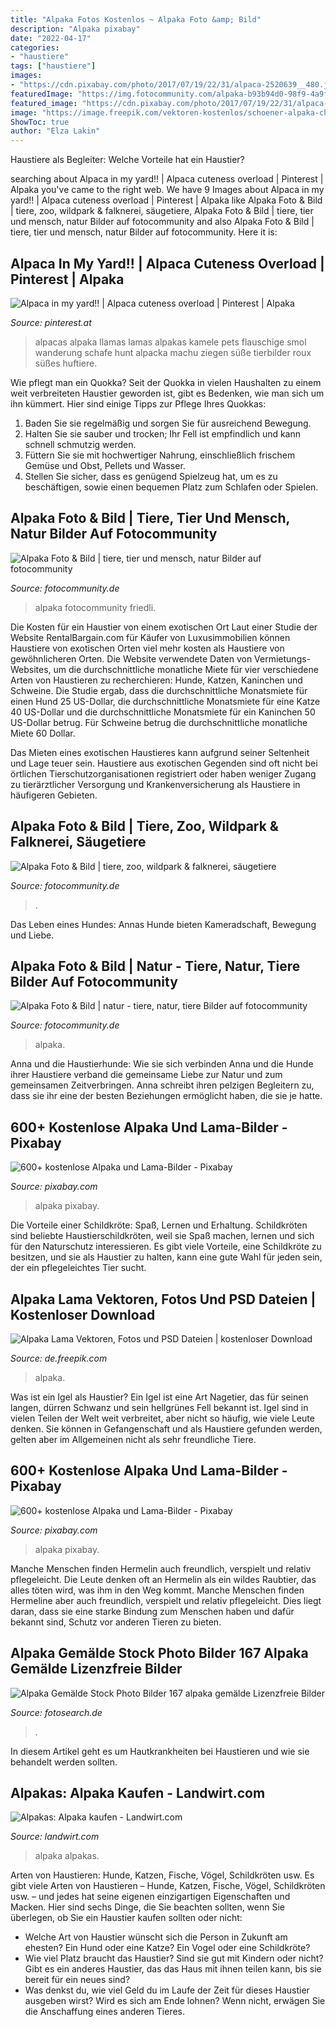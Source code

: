 ```yaml
---
title: "Alpaka Fotos Kostenlos ~ Alpaka Foto &amp; Bild"
description: "Alpaka pixabay"
date: "2022-04-17"
categories:
- "haustiere"
tags: ["haustiere"]
images:
- "https://cdn.pixabay.com/photo/2017/07/19/22/31/alpaca-2520639__480.jpg"
featuredImage: "https://img.fotocommunity.com/alpaka-b93b94d0-98f9-4a9f-9a78-216ad0387756.jpg?height=1080"
featured_image: "https://cdn.pixabay.com/photo/2017/07/19/22/31/alpaca-2520639__480.jpg"
image: "https://image.freepik.com/vektoren-kostenlos/schoener-alpaka-charakter-mit-flachem-design_23-2147868260.jpg"
ShowToc: true
author: "Elza Lakin"
---
```



Haustiere als Begleiter: Welche Vorteile hat ein Haustier?

	

		
searching about Alpaca in my yard!! | Alpaca cuteness overload | Pinterest | Alpaka you've came to the right web. We have 9 Images about Alpaca in my yard!! | Alpaca cuteness overload | Pinterest | Alpaka like Alpaka Foto &amp; Bild | tiere, zoo, wildpark &amp; falknerei, säugetiere, Alpaka Foto &amp; Bild | tiere, tier und mensch, natur Bilder auf fotocommunity and also Alpaka Foto &amp; Bild | tiere, tier und mensch, natur Bilder auf fotocommunity. Here it is:
		
    
## Alpaca In My Yard!! | Alpaca Cuteness Overload | Pinterest | Alpaka

<img loading=lazy src="https://s-media-cache-ak0.pinimg.com/originals/db/28/0c/db280c41acc7c2a74a2bfe06f329af79.jpg" onerror="this.onerror=null;this.src='https://tse3.mm.bing.net/th?id=OIP.FGfMuj7i6ytmeDiocwY-VAHaKG&amp;pid=15.1';" alt="Alpaca in my yard!! | Alpaca cuteness overload | Pinterest | Alpaka">

_Source: pinterest.at_

>alpacas alpaka llamas lamas alpakas kamele pets flauschige smol wanderung schafe hunt alpacka machu ziegen süße tierbilder roux süßes huftiere. 

	

Wie pflegt man ein Quokka?
Seit der Quokka in vielen Haushalten zu einem weit verbreiteten Haustier geworden ist, gibt es Bedenken, wie man sich um ihn kümmert. Hier sind einige Tipps zur Pflege Ihres Quokkas:
1. Baden Sie sie regelmäßig und sorgen Sie für ausreichend Bewegung.
2. Halten Sie sie sauber und trocken; Ihr Fell ist empfindlich und kann schnell schmutzig werden.
3. Füttern Sie sie mit hochwertiger Nahrung, einschließlich frischem Gemüse und Obst, Pellets und Wasser.
4. Stellen Sie sicher, dass es genügend Spielzeug hat, um es zu beschäftigen, sowie einen bequemen Platz zum Schlafen oder Spielen.

    
## Alpaka Foto &amp; Bild | Tiere, Tier Und Mensch, Natur Bilder Auf Fotocommunity

<img loading=lazy src="https://img.fotocommunity.com/alpaka-de5ad79f-9717-4733-9ff3-2a692d2a7236.jpg?width=1000" onerror="this.onerror=null;this.src='https://tse2.mm.bing.net/th?id=OIP.eb_WCO4h5JcaPRuPY-SoMgHaE6&amp;pid=15.1';" alt="Alpaka Foto &amp; Bild | tiere, tier und mensch, natur Bilder auf fotocommunity">

_Source: fotocommunity.de_

>alpaka fotocommunity friedli. 

	

Die Kosten für ein Haustier von einem exotischen Ort
Laut einer Studie der Website RentalBargain.com für Käufer von Luxusimmobilien können Haustiere von exotischen Orten viel mehr kosten als Haustiere von gewöhnlicheren Orten.
Die Website verwendete Daten von Vermietungs-Websites, um die durchschnittliche monatliche Miete für vier verschiedene Arten von Haustieren zu recherchieren: Hunde, Katzen, Kaninchen und Schweine. Die Studie ergab, dass die durchschnittliche Monatsmiete für einen Hund 25 US-Dollar, die durchschnittliche Monatsmiete für eine Katze 40 US-Dollar und die durchschnittliche Monatsmiete für ein Kaninchen 50 US-Dollar betrug. Für Schweine betrug die durchschnittliche monatliche Miete 60 Dollar.

Das Mieten eines exotischen Haustieres kann aufgrund seiner Seltenheit und Lage teuer sein. Haustiere aus exotischen Gegenden sind oft nicht bei örtlichen Tierschutzorganisationen registriert oder haben weniger Zugang zu tierärztlicher Versorgung und Krankenversicherung als Haustiere in häufigeren Gebieten.

    
## Alpaka Foto &amp; Bild | Tiere, Zoo, Wildpark &amp; Falknerei, Säugetiere

<img loading=lazy src="https://img.fotocommunity.com/alpaka-b93b94d0-98f9-4a9f-9a78-216ad0387756.jpg?height=1080" onerror="this.onerror=null;this.src='https://tse2.mm.bing.net/th?id=OIP.JhsPugJ-5PAhZsNtdedGFgHaGd&amp;pid=15.1';" alt="Alpaka Foto &amp; Bild | tiere, zoo, wildpark &amp; falknerei, säugetiere">

_Source: fotocommunity.de_

>. 

	

Das Leben eines Hundes: Annas Hunde bieten Kameradschaft, Bewegung und Liebe.

    
## Alpaka Foto &amp; Bild | Natur - Tiere, Natur, Tiere Bilder Auf Fotocommunity

<img loading=lazy src="https://img.fotocommunity.com/alpaka-10fee72a-635f-45a6-b3e3-08d068f39b9a.jpg?width=1000" onerror="this.onerror=null;this.src='https://tse4.mm.bing.net/th?id=OIP.b8G1mxXpDhSSsBCWtSlcQQHaEX&amp;pid=15.1';" alt="Alpaka Foto &amp; Bild | natur - tiere, natur, tiere Bilder auf fotocommunity">

_Source: fotocommunity.de_

>alpaka. 

	

Anna und die Haustierhunde: Wie sie sich verbinden
Anna und die Hunde ihrer Haustiere verband die gemeinsame Liebe zur Natur und zum gemeinsamen Zeitverbringen. Anna schreibt ihren pelzigen Begleitern zu, dass sie ihr eine der besten Beziehungen ermöglicht haben, die sie je hatte.

    
## 600+ Kostenlose Alpaka Und Lama-Bilder - Pixabay

<img loading=lazy src="https://cdn.pixabay.com/photo/2017/07/19/22/31/alpaca-2520639__480.jpg" onerror="this.onerror=null;this.src='https://tse4.mm.bing.net/th?id=OIP.XoQcubVtRGpDaYbYnFZUtQHaEe&amp;pid=15.1';" alt="600+ kostenlose Alpaka und Lama-Bilder - Pixabay">

_Source: pixabay.com_

>alpaka pixabay. 

	

Die Vorteile einer Schildkröte: Spaß, Lernen und Erhaltung.
Schildkröten sind beliebte Haustierschildkröten, weil sie Spaß machen, lernen und sich für den Naturschutz interessieren. Es gibt viele Vorteile, eine Schildkröte zu besitzen, und sie als Haustier zu halten, kann eine gute Wahl für jeden sein, der ein pflegeleichtes Tier sucht.

    
## Alpaka Lama Vektoren, Fotos Und PSD Dateien | Kostenloser Download

<img loading=lazy src="https://image.freepik.com/vektoren-kostenlos/schoener-alpaka-charakter-mit-flachem-design_23-2147868260.jpg" onerror="this.onerror=null;this.src='https://tse1.mm.bing.net/th?id=OIP.LIUp4UL7CE7mrwMpaGpK2AHaHa&amp;pid=15.1';" alt="Alpaka Lama Vektoren, Fotos und PSD Dateien | kostenloser Download">

_Source: de.freepik.com_

>alpaka. 

	

Was ist ein Igel als Haustier?
Ein Igel ist eine Art Nagetier, das für seinen langen, dürren Schwanz und sein hellgrünes Fell bekannt ist. Igel sind in vielen Teilen der Welt weit verbreitet, aber nicht so häufig, wie viele Leute denken. Sie können in Gefangenschaft und als Haustiere gefunden werden, gelten aber im Allgemeinen nicht als sehr freundliche Tiere.

    
## 600+ Kostenlose Alpaka Und Lama-Bilder - Pixabay

<img loading=lazy src="https://cdn.pixabay.com/photo/2020/09/12/05/07/alpaca-5564896__480.jpg" onerror="this.onerror=null;this.src='https://tse4.mm.bing.net/th?id=OIP.zUbPW5B2dI2pgi1JKOfS3QHaE8&amp;pid=15.1';" alt="600+ kostenlose Alpaka und Lama-Bilder - Pixabay">

_Source: pixabay.com_

>alpaka pixabay. 

	

Manche Menschen finden Hermelin auch freundlich, verspielt und relativ pflegeleicht.
Die Leute denken oft an Hermelin als ein wildes Raubtier, das alles töten wird, was ihm in den Weg kommt. Manche Menschen finden Hermeline aber auch freundlich, verspielt und relativ pflegeleicht. Dies liegt daran, dass sie eine starke Bindung zum Menschen haben und dafür bekannt sind, Schutz vor anderen Tieren zu bieten.

    
## Alpaka Gemälde Stock Photo Bilder 167 Alpaka Gemälde Lizenzfreie Bilder

<img loading=lazy src="https://cdn-grid.fotosearch.com/CSP/CSP391/alpaka-stock-bild__k57894925.jpg" onerror="this.onerror=null;this.src='https://tse4.mm.bing.net/th?id=OIP.KyBalhY4DB3UNX9e_jtvMwAAAA&amp;pid=15.1';" alt="Alpaka Gemälde Stock Photo Bilder 167 alpaka gemälde Lizenzfreie Bilder">

_Source: fotosearch.de_

>. 

	

In diesem Artikel geht es um Hautkrankheiten bei Haustieren und wie sie behandelt werden sollten.

    
## Alpakas: Alpaka Kaufen - Landwirt.com

<img loading=lazy src="https://bilder.landwirt.com/0320/27b7ddf45259a245e996f1c9ee7fc4bf.jpg" onerror="this.onerror=null;this.src='https://tse1.mm.bing.net/th?id=OIP.OCR6wONl-v8ZJmH3ZHTvzAHaJ4&amp;pid=15.1';" alt="Alpakas: Alpaka kaufen - Landwirt.com">

_Source: landwirt.com_

>alpaka alpakas. 

	

Arten von Haustieren: Hunde, Katzen, Fische, Vögel, Schildkröten usw.
Es gibt viele Arten von Haustieren – Hunde, Katzen, Fische, Vögel, Schildkröten usw. – und jedes hat seine eigenen einzigartigen Eigenschaften und Macken. Hier sind sechs Dinge, die Sie beachten sollten, wenn Sie überlegen, ob Sie ein Haustier kaufen sollten oder nicht:
- Welche Art von Haustier wünscht sich die Person in Zukunft am ehesten? Ein Hund oder eine Katze? Ein Vogel oder eine Schildkröte?
- Wie viel Platz braucht das Haustier? Sind sie gut mit Kindern oder nicht? Gibt es ein anderes Haustier, das das Haus mit ihnen teilen kann, bis sie bereit für ein neues sind?
- Was denkst du, wie viel Geld du im Laufe der Zeit für dieses Haustier ausgeben wirst? Wird es sich am Ende lohnen? Wenn nicht, erwägen Sie die Anschaffung eines anderen Tieres.

